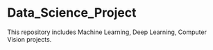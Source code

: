 # Data_Science_Project
This repository includes Machine Learning, Deep Learning, Computer Vision projects.
